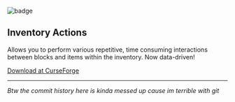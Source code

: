 ![badge](https://cf.way2muchnoise.eu/versions/676122.svg?badge_style=for_the_badge)

## Inventory Actions
Allows you to perform various repetitive, time consuming interactions between blocks and items within the inventory. Now data-driven!

[Download at CurseForge](https://www.curseforge.com/minecraft/mc-mods/inventory-actions)  

---

*Btw the commit history here is kinda messed up cause im terrible with git*
